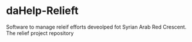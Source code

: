 # daHelp-Relieft
Software to manage releif efforts deveolped fot Syrian Arab Red Crescent. The relief project repository

